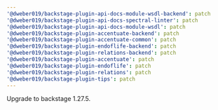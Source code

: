 ```yaml
---
'@dweber019/backstage-plugin-api-docs-module-wsdl-backend': patch
'@dweber019/backstage-plugin-api-docs-spectral-linter': patch
'@dweber019/backstage-plugin-api-docs-module-wsdl': patch
'@dweber019/backstage-plugin-accentuate-backend': patch
'@dweber019/backstage-plugin-accentuate-common': patch
'@dweber019/backstage-plugin-endoflife-backend': patch
'@dweber019/backstage-plugin-relations-backend': patch
'@dweber019/backstage-plugin-accentuate': patch
'@dweber019/backstage-plugin-endoflife': patch
'@dweber019/backstage-plugin-relations': patch
'@dweber019/backstage-plugin-tips': patch
---
```


Upgrade to backstage 1.27.5.
